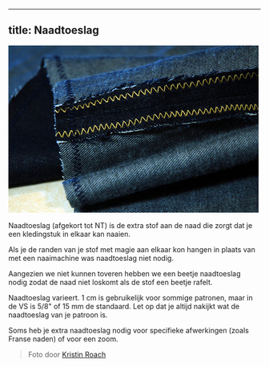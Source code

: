 ***

## title: Naadtoeslag

![De binnenkant van de pijp van een jeansbroek. De NT is het smalle stukje donkere stof naast de naad. Het is met een zigzagsteek afgewerkt zodat het niet uitrafelt](zig-zag.jpg)

Naadtoeslag (afgekort tot NT) is de extra stof aan de naad die zorgt dat je een kledingstuk in elkaar kan naaien.

Als je de randen van je stof met magie aan elkaar kon hangen in plaats van met een naaimachine was naadtoeslag niet nodig.

Aangezien we niet kunnen toveren hebben we een beetje naadtoeslag nodig zodat de naad niet loskomt als de stof een beetje rafelt.

Naadtoeslag varieert. 1 cm is gebruikelijk voor sommige patronen, maar in de VS is 5/8" of 15 mm de standaard. Let op dat je altijd nakijkt wat de naadtoeslag van je patroon is.

Soms heb je extra naadtoeslag nodig voor specifieke afwerkingen (zoals Franse naden) of voor een zoom.

> Foto door [Kristin Roach](https://www.flickr.com/photos/kristinroach/3161126359)
